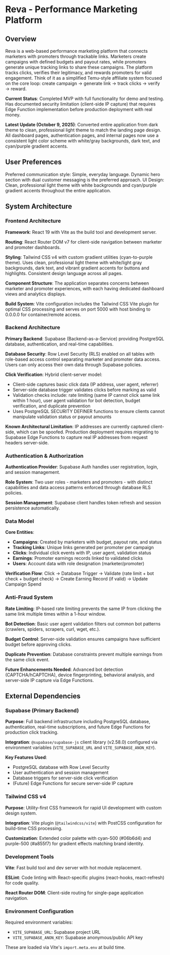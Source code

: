 # Reva - Performance Marketing Platform

## Overview

Reva is a web-based performance marketing platform that connects marketers with promoters through trackable links. Marketers create campaigns with defined budgets and payout rates, while promoters generate unique tracking links to share these campaigns. The platform tracks clicks, verifies their legitimacy, and rewards promoters for valid engagement. Think of it as a simplified Temu-style affiliate system focused on the core loop: create campaign → generate link → track clicks → verify → reward.

**Current Status**: Completed MVP with full functionality for demo and testing. Has documented security limitation (client-side IP capture) that requires Edge Function implementation before production deployment with real money.

**Latest Update (October 9, 2025)**: Converted entire application from dark theme to clean, professional light theme to match the landing page design. All dashboard pages, authentication pages, and internal pages now use a consistent light color scheme with white/gray backgrounds, dark text, and cyan/purple gradient accents.

## User Preferences

Preferred communication style: Simple, everyday language.
Dynamic hero section with dual customer messaging is the preferred approach.
UI Design: Clean, professional light theme with white backgrounds and cyan/purple gradient accents throughout the entire application.

## System Architecture

### Frontend Architecture

**Framework**: React 19 with Vite as the build tool and development server.

**Routing**: React Router DOM v7 for client-side navigation between marketer and promoter dashboards.

**Styling**: Tailwind CSS v4 with custom gradient utilities (cyan-to-purple theme). Uses clean, professional light theme with white/light gray backgrounds, dark text, and vibrant gradient accents for buttons and highlights. Consistent design language across all pages.

**Component Structure**: The application separates concerns between marketer and promoter experiences, with each having dedicated dashboard views and analytics displays.

**Build System**: Vite configuration includes the Tailwind CSS Vite plugin for optimal CSS processing and serves on port 5000 with host binding to 0.0.0.0 for container/remote access.

### Backend Architecture

**Primary Backend**: Supabase (Backend-as-a-Service) providing PostgreSQL database, authentication, and real-time capabilities.

**Database Security**: Row Level Security (RLS) enabled on all tables with role-based access control separating marketer and promoter data access. Users can only access their own data through Supabase policies.

**Click Verification**: Hybrid client-server model:
- Client-side captures basic click data (IP address, user agent, referrer)
- Server-side database trigger validates clicks before marking as valid
- Validation checks include: rate limiting (same IP cannot click same link within 1 hour), user agent validation for bot detection, budget verification, and duplicate prevention
- Uses PostgreSQL SECURITY DEFINER functions to ensure clients cannot manipulate validation status or payout amounts

**Known Architectural Limitation**: IP addresses are currently captured client-side, which can be spoofed. Production deployment requires migrating to Supabase Edge Functions to capture real IP addresses from request headers server-side.

### Authentication & Authorization

**Authentication Provider**: Supabase Auth handles user registration, login, and session management.

**Role System**: Two user roles - marketers and promoters - with distinct capabilities and data access patterns enforced through database RLS policies.

**Session Management**: Supabase client handles token refresh and session persistence automatically.

### Data Model

**Core Entities**:
- **Campaigns**: Created by marketers with budget, payout rate, and status
- **Tracking Links**: Unique links generated per promoter per campaign
- **Clicks**: Individual click events with IP, user agent, validation status
- **Earnings**: Promoter earnings records linked to validated clicks
- **Users**: Account data with role designation (marketer/promoter)

**Verification Flow**: Click → Database Trigger → Validate (rate limit + bot check + budget check) → Create Earning Record (if valid) → Update Campaign Spend

### Anti-Fraud System

**Rate Limiting**: IP-based rate limiting prevents the same IP from clicking the same link multiple times within a 1-hour window.

**Bot Detection**: Basic user agent validation filters out common bot patterns (crawlers, spiders, scrapers, curl, wget, etc.).

**Budget Control**: Server-side validation ensures campaigns have sufficient budget before approving clicks.

**Duplicate Prevention**: Database constraints prevent multiple earnings from the same click event.

**Future Enhancements Needed**: Advanced bot detection (CAPTCHA/hCAPTCHA), device fingerprinting, behavioral analysis, and server-side IP capture via Edge Functions.

## External Dependencies

### Supabase (Primary Backend)

**Purpose**: Full backend infrastructure including PostgreSQL database, authentication, real-time subscriptions, and future Edge Functions for production click tracking.

**Integration**: `@supabase/supabase-js` client library (v2.58.0) configured via environment variables (`VITE_SUPABASE_URL` and `VITE_SUPABASE_ANON_KEY`).

**Key Features Used**:
- PostgreSQL database with Row Level Security
- User authentication and session management
- Database triggers for server-side click verification
- (Future) Edge Functions for secure server-side IP capture

### Tailwind CSS v4

**Purpose**: Utility-first CSS framework for rapid UI development with custom design system.

**Integration**: Vite plugin (`@tailwindcss/vite`) with PostCSS configuration for build-time CSS processing.

**Customization**: Extended color palette with cyan-500 (#06b6d4) and purple-500 (#a855f7) for gradient effects matching brand identity.

### Development Tools

**Vite**: Fast build tool and dev server with hot module replacement.

**ESLint**: Code linting with React-specific plugins (react-hooks, react-refresh) for code quality.

**React Router DOM**: Client-side routing for single-page application navigation.

### Environment Configuration

Required environment variables:
- `VITE_SUPABASE_URL`: Supabase project URL
- `VITE_SUPABASE_ANON_KEY`: Supabase anonymous/public API key

These are loaded via Vite's `import.meta.env` at build time.